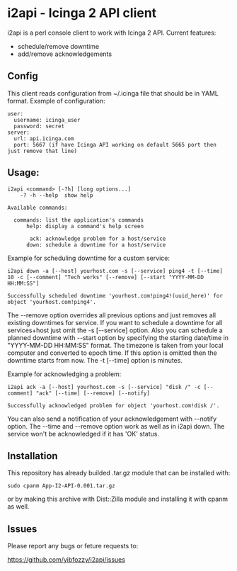 # i2api - Icinga 2 API client

i2api is a perl console client to work with Icinga 2 API.
Current features:

- schedule/remove downtime
- add/remove acknowledgements

## Config

This client reads configuration from ~/.icinga file that should be in YAML format. Example of configuration:

```text
user:
  username: icinga_user
  password: secret
server:
  url: api.icinga.com
  port: 5667 (if have Icinga API working on default 5665 port then just remove that line)
```

## Usage:

```text
i2api <command> [-?h] [long options...]
	-? -h --help  show help

Available commands:

  commands: list the application's commands
      help: display a command's help screen

       ack: acknowledge problem for a host/service
      down: schedule a downtime for a host/service
```

Example for scheduling downtime for a custom service:

```text
i2api down -a [--host] yourhost.com -s [--service] ping4 -t [--time] 10 -c [--comment] "Tech works" [--remove] [--start "YYYY-MM-DD HH:MM:SS"]

Successfully scheduled downtime 'yourhost.com!ping4!(uuid_here)' for object 'yourhost.com!ping4'.
```

The --remove option overrides all previous options and just removes all existing downtimes for service. If you want to schedule a downtime for all services+host just omit the -s [--service] option.
Also you can schedule a planned downtime with --start option by specifying the starting date/time in "YYYY-MM-DD HH:MM:SS" format. The timezone is taken from your local computer and converted to epoch time. If this option is omitted then the downtime starts from now. The -t [--time] option is minutes.

Example for acknowledging a problem:

```text
i2api ack -a [--host] yourhost.com -s [--service] "disk /" -c [--comment] "ack" [--time] [--remove] [--notify]

Successfully acknowledged problem for object 'yourhost.com!disk /'.
```

You can also send a notification of your acknowledgement with --notify option. The --time and --remove option work as well as in i2api down.
The service won't be acknowledged if it has 'OK' status.

## Installation

This repository has already builded .tar.gz module that can be installed with:

```text
sudo cpanm App-I2-API-0.001.tar.gz
```

or by making this archive with Dist::Zilla module and installing it with cpanm as well.

## Issues

Please report any bugs or feture requests to:

https://github.com/yibfozzy/i2api/issues
